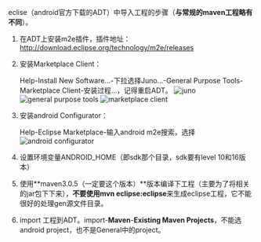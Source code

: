 eclise（android官方下载的ADT）中导入工程的步骤（**与常规的maven工程略有不同**）。

1. 在ADT上安装m2e插件，插件地址：http://download.eclipse.org/technology/m2e/releases

2. 安装Marketplace Client：

    Help-Install New Software...-下拉选择Juno...-General Purpose Tools-Marketplace Client-安装过程...，记得重启ADT。
    ![juno](http://bwlsq.img38.wal8.com/img38/394592_20131215155111/138709414926.jpg)
    ![general purpose tools](http://bwlsq.img38.wal8.com/img38/394592_20131215155111/138709414857.jpg)
    ![marketplace client](http://bwlsq.img38.wal8.com/img38/394592_20131215155111/138709414974.jpg)

3. 安装android Configurator：

    Help-Eclipse Marketplace-输入android m2e搜索，选择
    ![android configurator](http://bwlsq.img38.wal8.com/img38/394592_20131215155111/13870949132.jpg)

4. 设置环境变量ANDROID_HOME（即sdk那个目录，sdk要有level 10和16版本）

5. 使用**maven3.0.5（一定要这个版本）**版本编译下工程（主要为了将相关的jar包下下来），**不要使用mvn eclipse:eclipse**来生成eclipse工程，它不能很好的处理gen源文件目录。

6. import 工程到ADT。import-**Maven**-**Existing Maven Projects**，不能选android project，也不是General中的project。